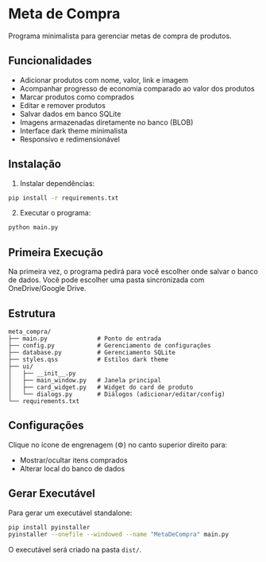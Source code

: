 # Meta de Compra

Programa minimalista para gerenciar metas de compra de produtos.

## Funcionalidades

- Adicionar produtos com nome, valor, link e imagem
- Acompanhar progresso de economia comparado ao valor dos produtos
- Marcar produtos como comprados
- Editar e remover produtos
- Salvar dados em banco SQLite
- Imagens armazenadas diretamente no banco (BLOB)
- Interface dark theme minimalista
- Responsivo e redimensionável

## Instalação

1. Instalar dependências:
```bash
pip install -r requirements.txt
```

2. Executar o programa:
```bash
python main.py
```

## Primeira Execução

Na primeira vez, o programa pedirá para você escolher onde salvar o banco de dados.
Você pode escolher uma pasta sincronizada com OneDrive/Google Drive.

## Estrutura

```
meta_compra/
├── main.py              # Ponto de entrada
├── config.py            # Gerenciamento de configurações
├── database.py          # Gerenciamento SQLite
├── styles.qss           # Estilos dark theme
├── ui/
│   ├── __init__.py
│   ├── main_window.py   # Janela principal
│   ├── card_widget.py   # Widget do card de produto
│   └── dialogs.py       # Diálogos (adicionar/editar/config)
└── requirements.txt
```

## Configurações

Clique no ícone de engrenagem (⚙) no canto superior direito para:
- Mostrar/ocultar itens comprados
- Alterar local do banco de dados

## Gerar Executável

Para gerar um executável standalone:

```bash
pip install pyinstaller
pyinstaller --onefile --windowed --name "MetaDeCompra" main.py
```

O executável será criado na pasta `dist/`.
